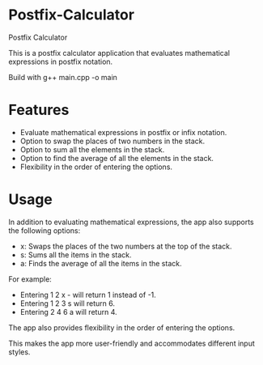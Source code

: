 # Postfix-Calculator

Postfix Calculator

This is a postfix calculator application that evaluates mathematical expressions in postfix notation.

Build with g++ main.cpp -o main

# Features

- Evaluate mathematical expressions in postfix or infix notation.
- Option to swap the places of two numbers in the stack.
- Option to sum all the elements in the stack.
- Option to find the average of all the elements in the stack.
- Flexibility in the order of entering the options.

# Usage

In addition to evaluating mathematical expressions, the app also supports the following options:

- x: Swaps the places of the two numbers at the top of the stack.
- s: Sums all the items in the stack.
- a: Finds the average of all the items in the stack.

For example:
- Entering 1 2 x - will return 1 instead of -1.
- Entering 1 2 3 s will return 6.
- Entering 2 4 6 a will return 4.

The app also provides flexibility in the order of entering the options.

This makes the app more user-friendly and accommodates different input styles.

